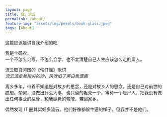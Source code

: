 ```yaml
---
layout: page
title: 我，流云
permalink: /about/
feature-img: "assets/img/pexels/book-glass.jpeg"
tags: [About]
---
```


这篇应该是讲自我介绍的吧

我是个码农。   
一个不怎么会写，不怎么会学，也不太清楚自己人生应该怎么走的庸人。

流云取自河图的《伶仃谣》歌词   
_流云流走我指尖的沙，风吹旧了黑白色遗画_   

离乡多年，带着不知道是对故乡的思念，还是对故乡人的思念，还是自己对前世的臆想。奈何，没做出什么大事，也只留的躯壳一个，等待一个赶尸人，把我没有做出任何事业的枯骨，和我疲惫的魂魄，带回家乡。

偶然发现 IT 圈其实好多流云。他们好像都很牛逼的样子。但我并不是他们。